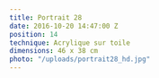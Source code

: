 ```yaml
---
title: Portrait 28
date: 2016-10-20 14:47:00 Z
position: 14
technique: Acrylique sur toile
dimensions: 46 x 38 cm
photo: "/uploads/portrait28_hd.jpg"
---
```


